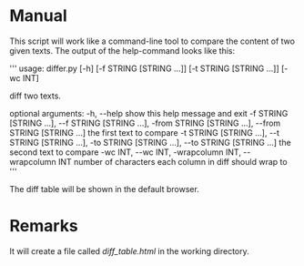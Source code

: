 ﻿# Manual

This script will work like a command-line tool to compare the content of two given texts. The output of the help-command looks like this:

'''
usage: differ.py [-h] [-f STRING [STRING ...]] [-t STRING [STRING ...]]
                     [-wc INT]

diff two texts.

optional arguments:
  -h, --help            show this help message and exit
  -f STRING [STRING ...], --f STRING [STRING ...], -from STRING [STRING ...], --from STRING [STRING ...]
                        the first text to compare
  -t STRING [STRING ...], --t STRING [STRING ...], -to STRING [STRING ...], --to STRING [STRING ...]
                        the second text to compare
  -wc INT, --wc INT, -wrapcolumn INT, --wrapcolumn INT
                        number of characters each column in diff should wrap
                        to
'''

The diff table will be shown in the default browser.

# Remarks

It will create a file called *diff_table.html* in the working directory.